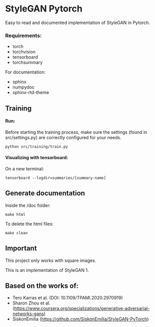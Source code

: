 # StyleGAN Pytorch
Easy to read and documented implementation of StyleGAN in Pytorch.

### Requirements:
- torch
- torchvision
- tensorboard
- torchsummary

For documentation:
- sphinx
- numpydoc
- sphinx-rtd-theme

## Training
#### Run:
Before starting the training process, make sure the settings (found in src/settings.py) are correctly configured for your needs.

    python src/training/train.py

#### Visualizing with tensorboard:
On a new terminal:

    tensorboard --logdir=summaries/[summary-name]

## Generate documentation
Inside the /doc folder:

    make html

To delete the html files:

    make clean

## Important
This project only works with square images.

This is an implementation of StyleGAN 1.

## Based on the works of:
- Tero Karras et al. (DOI: 10.1109/TPAMI.2020.2970919)
- Sharon Zhou et al. (https://www.coursera.org/specializations/generative-adversarial-networks-gans)
- SiskonEmilia (https://github.com/SiskonEmilia/StyleGAN-PyTorch)
